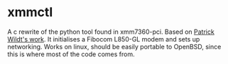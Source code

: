 # xmmctl
A c rewrite of the python tool found in xmm7360-pci. Based on [Patrick Wildt's work](https://marc.info/?l=openbsd-tech&m=162272049601997&w=2). It initialises a Fibocom L850-GL modem and sets up networking. Works on linux, should be easily portable to OpenBSD, since this is where most of the code comes from.
